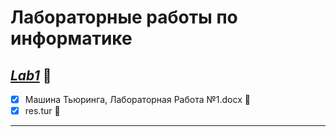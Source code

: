 # **Лабораторные работы по информатике**
## [_Lab1_](https://github.com/echo1nfin/Labs/tree/main/Lab1) :milky_way:
- [X] Машина Тьюринга, Лабораторная Работа №1.docx :page_facing_up:
- [X] res.tur :bookmark_tabs:
___
